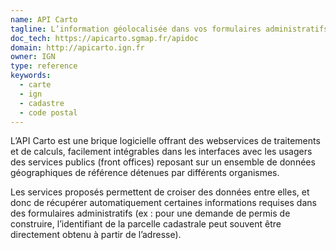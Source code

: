 ```yaml
---
name: API Carto
tagline: L’information géolocalisée dans vos formulaires administratifs
doc_tech: https://apicarto.sgmap.fr/apidoc
domain: http://apicarto.ign.fr
owner: IGN
type: reference
keywords:
  - carte
  - ign
  - cadastre
  - code postal
---
```


L’API Carto est une brique logicielle offrant des webservices de traitements et de calculs, facilement intégrables dans les interfaces avec les usagers des services publics (front offices) reposant sur un ensemble de données géographiques de référence détenues par différents organismes.

Les services proposés permettent de croiser des données entre elles, et donc de récupérer automatiquement certaines informations requises dans des formulaires administratifs (ex : pour une demande de permis de construire, l’identifiant de la parcelle cadastrale peut souvent être directement obtenu à partir de l’adresse).
